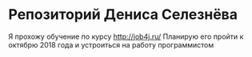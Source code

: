 # Репозиторий Дениса Селезнёва

Я прохожу обучение по курсу http://job4j.ru/ Планирую его пройти к октябрю 2018 года и устроиться на работу программистом

